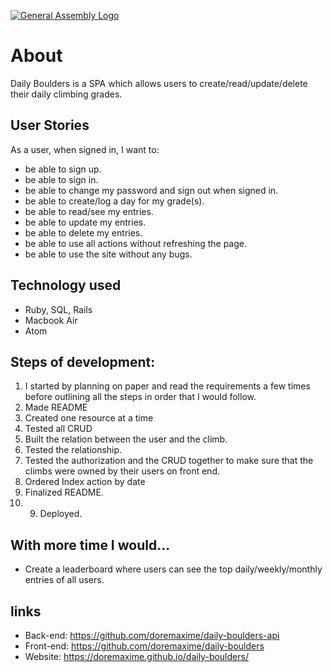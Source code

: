 [![General Assembly Logo](https://camo.githubusercontent.com/1a91b05b8f4d44b5bbfb83abac2b0996d8e26c92/687474703a2f2f692e696d6775722e636f6d2f6b6538555354712e706e67)](https://generalassemb.ly/education/web-development-immersive)

# About

Daily Boulders is a SPA which allows users to create/read/update/delete their daily climbing grades.

## User Stories

As a user, when signed in, I want to:
-  be able to sign up.
-  be able to sign in.
-  be able to change my password and sign out when signed in.
-  be able to create/log a day for my grade(s).
-  be able to read/see my entries.
-  be able to update my entries.
-  be able to delete my entries.
-  be able to use all actions without refreshing the page.
-  be able to use the site without any bugs.

## Technology used

-  Ruby, SQL, Rails
-  Macbook Air
-  Atom

## Steps of development:

1. I started by planning on paper and read the requirements a few times before outlining all the steps in order that I would follow.
2. Made README
3. Created one resource at a time
4. Tested all CRUD
5. Built the relation between the user and the climb.
6. Tested the relationship.
7. Tested the authorization and the CRUD together to make sure that the climbs were owned by their users on front end.
8. Ordered Index action by date
9. Finalized README.
10. 9. Deployed.


## With more time I would...

- Create a leaderboard where users can see the top daily/weekly/monthly entries of all users.

## links

-  Back-end: https://github.com/doremaxime/daily-boulders-api
-  Front-end: https://github.com/doremaxime/daily-boulders
-  Website: https://doremaxime.github.io/daily-boulders/
